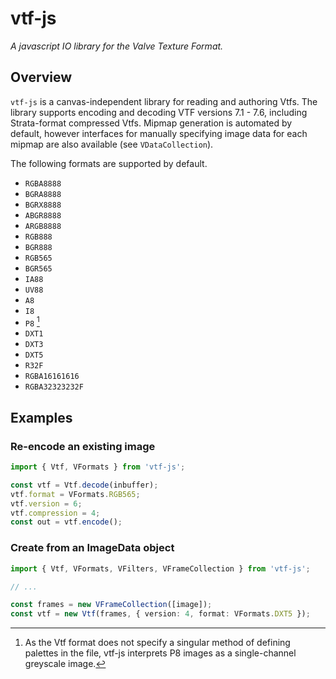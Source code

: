 # vtf-js
*A javascript IO library for the Valve Texture Format.*

## Overview
`vtf-js` is a canvas-independent library for reading and authoring Vtfs. The library supports encoding and decoding VTF versions 7.1 - 7.6, including Strata-format compressed Vtfs. Mipmap generation is automated by default, however interfaces for manually specifying image data for each mipmap are also available (see `VDataCollection`).

The following formats are supported by default.

- `RGBA8888`
- `BGRA8888`
- `BGRX8888`
- `ABGR8888`
- `ARGB8888`
- `RGB888`
- `BGR888`
- `RGB565`
- `BGR565`
- `IA88`
- `UV88`
- `A8`
- `I8`
- `P8` [^1]
- `DXT1`
- `DXT3`
- `DXT5`
- `R32F`
- `RGBA16161616`
- `RGBA32323232F`

## Examples

### Re-encode an existing image
```ts
import { Vtf, VFormats } from 'vtf-js';

const vtf = Vtf.decode(inbuffer);
vtf.format = VFormats.RGB565;
vtf.version = 6;
vtf.compression = 4;
const out = vtf.encode();
```

### Create from an ImageData object
```ts
import { Vtf, VFormats, VFilters, VFrameCollection } from 'vtf-js';

// ...

const frames = new VFrameCollection([image]);
const vtf = new Vtf(frames, { version: 4, format: VFormats.DXT5 });
```


[^1]: As the Vtf format does not specify a singular method of defining palettes in the file, vtf-js interprets P8 images as a single-channel greyscale image.
